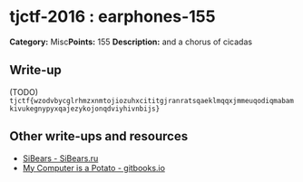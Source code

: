 # tjctf-2016 : earphones-155

**Category:** Misc**Points:** 155
**Description:** and a chorus of cicadas

## Write-up

(TODO)
`tjctf{wzodvbycglrhmzxnmtojiozuhxcititgjranratsqaeklmqqxjmmeuqodiqmabamkivukegnypyxqajezykojonqdviyhivnbijs}`

## Other write-ups and resources

* [SiBears - SiBears.ru](http://sibears.ru/labs/TJCTF-2016-earphones/)
* [My Computer is a Potato - gitbooks.io](https://bobacadodl.gitbooks.io/tjctf-2016-writeups/content/earphones_155_pts.html)
